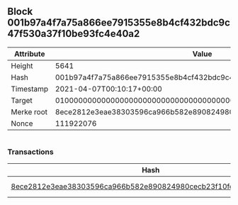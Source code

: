 ## Block 001b97a4f7a75a866ee7915355e8b4cf432bdc9c47f530a37f10be93fc4e40a2

Attribute | Value
--- | ---
Height | 5641
Hash | 001b97a4f7a75a866ee7915355e8b4cf432bdc9c47f530a37f10be93fc4e40a2
Timestamp | 2021-04-07T00:10:17+00:00
Target | 0100000000000000000000000000000000000000000000000000000000000000
Merke root | 8ece2812e3eae38303596ca966b582e890824980cecb23f10fd61e5f11c39180
Nonce | 111922076

```

```

### Transactions

Hash | Amount
--- | ---
[8ece2812e3eae38303596ca966b582e890824980cecb23f10fd61e5f11c39180](8ece2812e3eae38303596ca966b582e890824980cecb23f10fd61e5f11c39180.md) | 10.00000000 SKEPTI 
